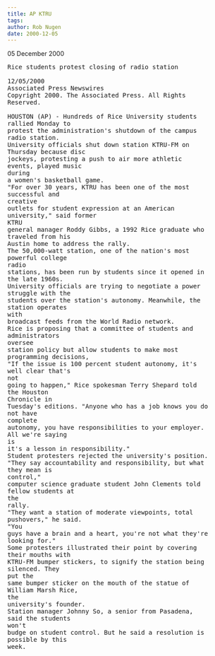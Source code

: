 ```yaml
---
title: AP KTRU
tags: 
author: Rob Nugen
date: 2000-12-05
---
```


<p class=date>05 December 2000

<pre>
Rice students protest closing of radio station

12/05/2000
Associated Press Newswires
Copyright 2000. The Associated Press. All Rights
Reserved.

HOUSTON (AP) - Hundreds of Rice University students
rallied Monday to
protest the administration's shutdown of the campus
radio station.
University officials shut down station KTRU-FM on
Thursday because disc
jockeys, protesting a push to air more athletic
events, played music 
during
a women's basketball game.
"For over 30 years, KTRU has been one of the most
successful and 
creative
outlets for student expression at an American
university," said former 
KTRU
general manager Roddy Gibbs, a 1992 Rice graduate who
traveled from his
Austin home to address the rally.
The 50,000-watt station, one of the nation's most
powerful college 
radio
stations, has been run by students since it opened in
the late 1960s.
University officials are trying to negotiate a power
struggle with the
students over the station's autonomy. Meanwhile, the
station operates 
with
broadcast feeds from the World Radio network.
Rice is proposing that a committee of students and
administrators 
oversee
station policy but allow students to make most
programming decisions,
"If the issue is 100 percent student autonomy, it's
well clear that's 
not
going to happen," Rice spokesman Terry Shepard told
the Houston 
Chronicle in
Tuesday's editions. "Anyone who has a job knows you do
not have 
complete
autonomy, you have responsibilities to your employer.
All we're saying 
is
it's a lesson in responsibility."
Student protesters rejected the university's position.
"They say accountability and responsibility, but what
they mean is 
control,"
computer science graduate student John Clements told
fellow students at 
the
rally.
"They want a station of moderate viewpoints, total
pushovers," he said. 
"You
guys have a brain and a heart, you're not what they're
looking for."
Some protesters illustrated their point by covering
their mouths with
KTRU-FM bumper stickers, to signify the station being
silenced. They 
put the
same bumper sticker on the mouth of the statue of
William Marsh Rice, 
the
university's founder.
Station manager Johnny So, a senior from Pasadena,
said the students 
won't
budge on student control. But he said a resolution is
possible by this 
week.
</pre>

